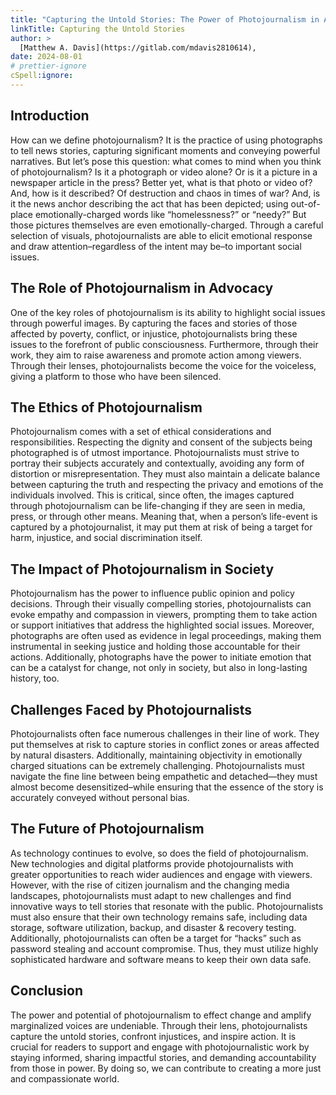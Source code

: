 ```yaml
---
title: "Capturing the Untold Stories: The Power of Photojournalism in Advocacy"
linkTitle: Capturing the Untold Stories
author: >
  [Matthew A. Davis](https://gitlab.com/mdavis2810614),
date: 2024-08-01
# prettier-ignore
cSpell:ignore:
---
```


## Introduction

How can we define photojournalism? It is the practice of using photographs to tell news stories, capturing significant moments and conveying powerful narratives. But let’s pose this question: what comes to mind when you think of photojournalism? Is it a photograph or video alone? Or is it a picture in a newspaper article in the press? Better yet, what is that photo or video of? And, how is it described?  Of destruction and chaos in times of war? And, is it the news anchor describing the act that has been depicted; using out-of-place emotionally-charged words like “homelessness?” or “needy?” But those pictures themselves are even emotionally-charged. Through a careful selection of visuals, photojournalists are able to elicit emotional response and draw attention–regardless of the intent may be–to important social issues.

## The Role of Photojournalism in Advocacy

One of the key roles of photojournalism is its ability to highlight social issues through powerful images. By capturing the faces and stories of those affected by poverty, conflict, or injustice, photojournalists bring these issues to the forefront of public consciousness. Furthermore, through their work, they aim to raise awareness and promote action among viewers. Through their lenses, photojournalists become the voice for the voiceless, giving a platform to those who have been silenced.

## The Ethics of Photojournalism

Photojournalism comes with a set of ethical considerations and responsibilities. Respecting the dignity and consent of the subjects being photographed is of utmost importance. Photojournalists must strive to portray their subjects accurately and contextually, avoiding any form of distortion or misrepresentation. They must also maintain a delicate balance between capturing the truth and respecting the privacy and emotions of the individuals involved. This is critical, since often, the images captured through photojournalism can be life-changing if they are seen in media, press, or through other means. Meaning that, when a person’s life-event is captured by a photojournalist, it may put them at risk of being a target for harm, injustice, and social discrimination itself.

## The Impact of Photojournalism in Society

Photojournalism has the power to influence public opinion and policy decisions. Through their visually compelling stories, photojournalists can evoke empathy and compassion in viewers, prompting them to take action or support initiatives that address the highlighted social issues. Moreover, photographs are often used as evidence in legal proceedings, making them instrumental in seeking justice and holding those accountable for their actions. Additionally, photographs have the power to initiate emotion that can be a catalyst for change, not only in society, but also in long-lasting history, too.

## Challenges Faced by Photojournalists

Photojournalists often face numerous challenges in their line of work. They put themselves at risk to capture stories in conflict zones or areas affected by natural disasters. Additionally, maintaining objectivity in emotionally charged situations can be extremely challenging. Photojournalists must navigate the fine line between being empathetic and detached—they must almost become desensitized–while ensuring that the essence of the story is accurately conveyed without personal bias.

## The Future of Photojournalism

As technology continues to evolve, so does the field of photojournalism. New technologies and digital platforms provide photojournalists with greater opportunities to reach wider audiences and engage with viewers. However, with the rise of citizen journalism and the changing media landscapes, photojournalists must adapt to new challenges and find innovative ways to tell stories that resonate with the public. Photojournalists must also ensure that their own technology remains safe, including data storage, software utilization, backup, and disaster & recovery testing. Additionally, photojournalists can often be a target for “hacks” such as password stealing and account compromise. Thus, they must utilize highly sophisticated hardware and software means to keep their own data safe.

## Conclusion

The power and potential of photojournalism to effect change and amplify marginalized voices are undeniable. Through their lens, photojournalists capture the untold stories, confront injustices, and inspire action. It is crucial for readers to support and engage with photojournalistic work by staying informed, sharing impactful stories, and demanding accountability from those in power. By doing so, we can contribute to creating a more just and compassionate world.